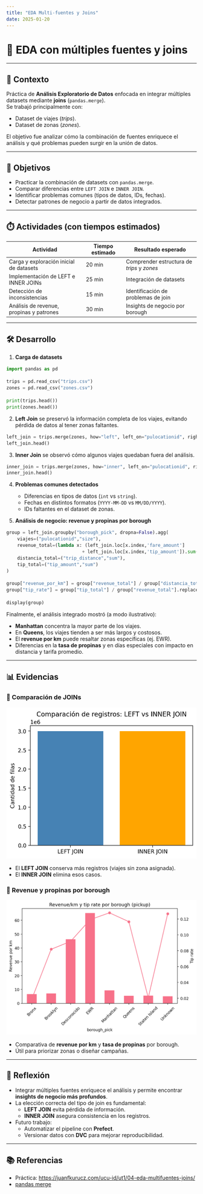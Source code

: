 ```yaml
---
title: "EDA Multi-fuentes y Joins"
date: 2025-01-20
---
```


# 🔗 EDA con múltiples fuentes y joins  

---

## 📘 Contexto  

Práctica de **Análisis Exploratorio de Datos** enfocada en integrar múltiples datasets mediante **joins** (`pandas.merge`).  
Se trabajó principalmente con:  
- Dataset de viajes (*trips*).  
- Dataset de zonas (*zones*).  

El objetivo fue analizar cómo la combinación de fuentes enriquece el análisis y qué problemas pueden surgir en la unión de datos.  

---

## 🎯 Objetivos  

- Practicar la combinación de datasets con `pandas.merge`.  
- Comparar diferencias entre `LEFT JOIN` e `INNER JOIN`.  
- Identificar problemas comunes (tipos de datos, IDs, fechas).  
- Detectar patrones de negocio a partir de datos integrados.  

---

## ⏱️ Actividades (con tiempos estimados)  

| Actividad | Tiempo estimado | Resultado esperado |
|-----------|-----------------|--------------------|
| Carga y exploración inicial de datasets | 20 min | Comprender estructura de *trips* y *zones* |
| Implementación de LEFT e INNER JOINs | 25 min | Integración de datasets |
| Detección de inconsistencias | 15 min | Identificación de problemas de join |
| Análisis de revenue, propinas y patrones | 30 min | Insights de negocio por borough |

---

## 🛠️ Desarrollo  

1. **Carga de datasets**  
```python
import pandas as pd

trips = pd.read_csv("trips.csv")
zones = pd.read_csv("zones.csv")

print(trips.head())
print(zones.head())
```

2. **Left Join** se preservó la información completa de los viajes, evitando pérdida de datos al tener zonas faltantes. 
```python
left_join = trips.merge(zones, how="left", left_on="pulocationid", right_on="locationid")
left_join.head()
```

3. **Inner Join** se observó cómo algunos viajes quedaban fuera del análisis.
```python
inner_join = trips.merge(zones, how="inner", left_on="pulocationid", right_on="locationid")
inner_join.head()
```
  
4. **Problemas comunes detectados**  
    - Diferencias en tipos de datos (`int` vs `string`).  
    - Fechas en distintos formatos (`YYYY-MM-DD` vs `MM/DD/YYYY`).  
    - IDs faltantes en el dataset de zonas.  

5. **Análisis de negocio: revenue y propinas por borough**
```python
group = left_join.groupby("borough_pick", dropna=False).agg(
    viajes=("pulocationid","size"),
    revenue_total=(lambda x: (left_join.loc[x.index,'fare_amount'] 
                            + left_join.loc[x.index,'tip_amount']).sum()),
    distancia_total=("trip_distance","sum"),
    tip_total=("tip_amount","sum")
)

group["revenue_por_km"] = group["revenue_total"] / group["distancia_total"].replace(0, pd.NA)
group["tip_rate"] = group["tip_total"] / group["revenue_total"].replace(0, pd.NA)

display(group)
```

Finalmente, el análisis integrado mostró (a modo ilustrativo):

- **Manhattan** concentra la mayor parte de los viajes.  
- En **Queens**, los viajes tienden a ser más largos y costosos.  
- El **revenue por km** puede resaltar zonas específicas (ej. EWR).  
- Diferencias en la **tasa de propinas** y en días especiales con impacto en distancia y tarifa promedio.

---

## 📊 Evidencias 
### 🔹 Comparación de JOINs 
![Join Example](../../../assets/img/joins_comparacion.png)

- El **LEFT JOIN** conserva más registros (viajes sin zona asignada).  
- El **INNER JOIN** elimina esos casos.

### 🔹 Revenue y propinas por borough  
![Revenue Propinas](../../../assets/img/revenue_propinas.png)

- Comparativa de **revenue por km** y **tasa de propinas** por borough.  
- Útil para priorizar zonas o diseñar campañas.

---

## 🤔 Reflexión  

- Integrar múltiples fuentes enriquece el análisis y permite encontrar **insights de negocio más profundos**.  
- La elección correcta del tipo de join es fundamental:  
   - **LEFT JOIN** evita pérdida de información.  
   - **INNER JOIN** asegura consistencia en los registros.  
- Futuro trabajo:  
   - Automatizar el pipeline con **Prefect**.  
   - Versionar datos con **DVC** para mejorar reproducibilidad.  

---

## 📚 Referencias  

- Práctica: <https://juanfkurucz.com/ucu-id/ut1/04-eda-multifuentes-joins/>  
- [pandas merge](https://pandas.pydata.org/docs/reference/api/pandas.DataFrame.merge.html)